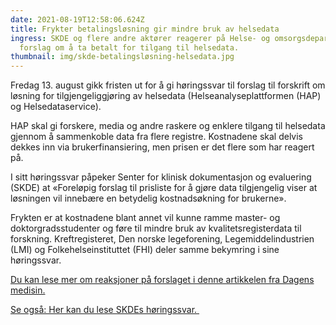 ```yaml
---
date: 2021-08-19T12:58:06.624Z
title: Frykter betalingsløsning gir mindre bruk av helsedata
ingress: SKDE og flere andre aktører reagerer på Helse- og omsorgsdepartementets
  forslag om å ta betalt for tilgang til helsedata.
thumbnail: img/skde-betalingsløsning-helsedata.jpg
---
```

Fredag 13. august gikk fristen ut for å gi høringssvar til forslag til forskrift om løsning for tilgjengeliggjøring av helsedata (Helseanalyseplattformen (HAP) og Helsedataservice).  

HAP skal gi forskere, media og andre raskere og enklere tilgang til helsedata gjennom å sammenkoble data fra flere registre. Kostnadene skal delvis dekkes inn via brukerfinansiering, men prisen er det flere som har reagert på. ​​​​

I sitt høringssvar påpeker Senter for klinisk dokumentasjon og evaluering (SKDE) at «Foreløpig forslag til prisliste for å gjøre data tilgjengelig viser at løsningen vil innebære en betydelig kostnadsøkning for brukerne».  

Frykten er at kostnadene blant annet vil kunne ramme master- og doktorgradsstudenter og føre til mindre bruk av kvalitetsregisterdata til forskning. Kreftregisteret, Den norske legeforening, Legemiddelindustrien (LMI) og Folkehelseinstituttet (FHI) deler samme bekymring i sine høringssvar. 

[Du kan lese mer om reaksjoner på forslaget i denne artikkelen fra Dagens medisin.](https://www.dagensmedisin.no/artikler/2021/08/16/stor-motstand-mot-forslag-om-a-innfore-betaling-for-tilgang-til-helsedata/)

[​Se også: Her kan du lese SKDEs høringssvar. ​](https://www.kvalitetsregistre.no/artikkel/viktig-forskrift-pa-horing)